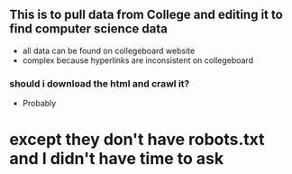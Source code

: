 ## This is to pull data from College and editing it to find computer science data
* all data can be found on collegeboard website
* complex because hyperlinks are inconsistent on collegeboard
### should i download the html and crawl it? 
* Probably
# except they don't have robots.txt and I didn't have time to ask
